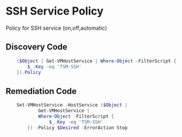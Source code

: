 # SSH Service Policy
Policy for SSH service (on,off,automatic)
## Discovery Code
```powershell
    ($Object | Get-VMHostService | Where-Object -FilterScript {
        $_.Key -eq 'TSM-SSH'
    }).Policy
```

## Remediation Code
```powershell
    Set-VMHostService -HostService ($Object |
            Get-VMHostService |
            Where-Object -FilterScript {
                $_.Key -eq 'TSM-SSH'
        }) -Policy $Desired -ErrorAction Stop
```
